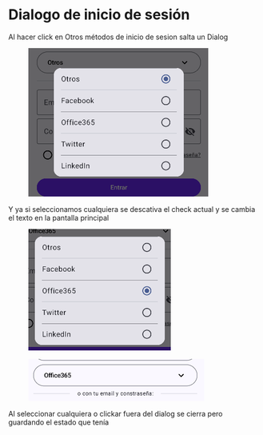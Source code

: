 # Dialogo de inicio de sesión

Al hacer click en Otros métodos de inicio de sesion salta un Dialog

<figure><img src=".gitbook/assets/image (3).png" alt=""><figcaption></figcaption></figure>

Y ya si seleccionamos cualquiera se descativa el check actual y se cambia el texto en la pantalla principal

<figure><img src=".gitbook/assets/image (5).png" alt=""><figcaption></figcaption></figure>

<figure><img src=".gitbook/assets/image (4).png" alt=""><figcaption></figcaption></figure>

Al seleccionar cualquiera o clickar fuera del dialog se cierra pero guardando el estado que tenía
